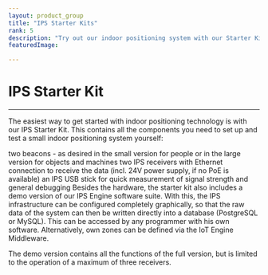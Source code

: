 ```yaml
---
layout: product_group
title: "IPS Starter Kits"
rank: 5
description: "Try out our indoor positioning system with our Starter Kits"
featuredImage: 

---
```

# IPS Starter Kit
***

The easiest way to get started with indoor positioning technology is with our IPS Starter Kit. This contains all the components you need to set up and test a small indoor positioning system yourself:

two beacons - as desired in the small version for people or in the large version for objects and machines
two IPS receivers with Ethernet connection to receive the data (incl. 24V power supply, if no PoE is available) an IPS USB stick for quick measurement of signal strength and general debugging
Besides the hardware, the starter kit also includes a demo version of our IPS Engine software suite. With this, the IPS infrastructure can be configured completely graphically, so that the raw data of the system can then be written directly into a database (PostgreSQL or MySQL). This can be accessed by any programmer with his own software. Alternatively, own zones can be defined via the IoT Engine Middleware.

The demo version contains all the functions of the full version, but is limited to the operation of a maximum of three receivers.
